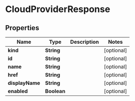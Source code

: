 

# CloudProviderResponse


## Properties

Name | Type | Description | Notes
------------ | ------------- | ------------- | -------------
**kind** | **String** |  |  [optional]
**id** | **String** |  |  [optional]
**name** | **String** |  |  [optional]
**href** | **String** |  |  [optional]
**displayName** | **String** |  |  [optional]
**enabled** | **Boolean** |  |  [optional]



